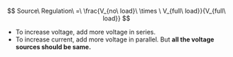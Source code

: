 
$$
Source\ Regulation\ =\ \frac{V_{no\ load}\ \times \ V_{full\ load}}{V_{full\ load}}
$$

- To increase voltage, add more voltage in series.
- To increase current, add more voltage in parallel. But **all the voltage sources should be same.**  

